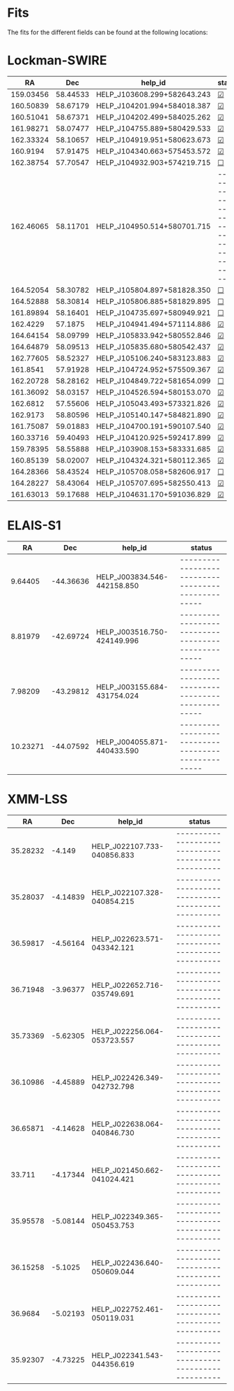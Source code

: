
Fits
====


The fits for the different fields can be found at the following locations:
# Lockman-SWIRE
  
| RA        | Dec      | help_id                     | status                                             |
| --------- | -------- | --------------------------- | -------------------------------------------------- |
| 159.03456 | 58.44533 | HELP_J103608.299+582643.243 | [&#9745;](./output/Lockman-SWIRE/fit_1.md)         |
| 160.50839 | 58.67179 | HELP_J104201.994+584018.387 | [&#9745;](./output/Lockman-SWIRE/fit_2.md)         |
| 160.51041 | 58.67371 | HELP_J104202.499+584025.262 | [&#9745;](./output/Lockman-SWIRE/fit_3.md)         |
| 161.98271 | 58.07477 | HELP_J104755.889+580429.533 | [&#9745;](./output/Lockman-SWIRE/fit_4.md)         |
| 162.33324 | 58.10657 | HELP_J104919.951+580623.673 | [&#9745;](./output/Lockman-SWIRE/fit_5.md)         |
| 160.9194  | 57.91475 | HELP_J104340.663+575453.572 | [&#9745;](./output/Lockman-SWIRE/fit_6.md)         |
| 162.38754 | 57.70547 | HELP_J104932.903+574219.715 | [&#9744;](./output/Lockman-SWIRE/fit_7.md)         |
| 162.46065 | 58.11701 | HELP_J104950.514+580701.715 | -------------------------------------------------- |
| 164.52054 | 58.30782 | HELP_J105804.897+581828.350 | [&#9744;](./output/Lockman-SWIRE/fit_9.md)         |
| 164.52888 | 58.30814 | HELP_J105806.885+581829.895 | [&#9744;](./output/Lockman-SWIRE/fit_10.md)        |
| 161.89894 | 58.16401 | HELP_J104735.697+580949.921 | [&#9744;](./output/Lockman-SWIRE/fit_11.md)        |
| 162.4229  | 57.1875  | HELP_J104941.494+571114.886 | [&#9745;](./output/Lockman-SWIRE/fit_12.md)        |
| 164.64154 | 58.09799 | HELP_J105833.942+580552.846 | [&#9745;](./output/Lockman-SWIRE/fit_13.md)        |
| 164.64879 | 58.09513 | HELP_J105835.680+580542.437 | [&#9745;](./output/Lockman-SWIRE/fit_14.md)        |
| 162.77605 | 58.52327 | HELP_J105106.240+583123.883 | [&#9745;](./output/Lockman-SWIRE/fit_15.md)        |
| 161.8541  | 57.91928 | HELP_J104724.952+575509.367 | [&#9745;](./output/Lockman-SWIRE/fit_16.md)        |
| 162.20728 | 58.28162 | HELP_J104849.722+581654.099 | [&#9744;](./output/Lockman-SWIRE/fit_17.md)        |
| 161.36092 | 58.03157 | HELP_J104526.594+580153.070 | [&#9745;](./output/Lockman-SWIRE/fit_18.md)        |
| 162.6812  | 57.55606 | HELP_J105043.493+573321.826 | [&#9745;](./output/Lockman-SWIRE/fit_19.md)        |
| 162.9173  | 58.80596 | HELP_J105140.147+584821.890 | [&#9745;](./output/Lockman-SWIRE/fit_20.md)        |
| 161.75087 | 59.01883 | HELP_J104700.191+590107.540 | [&#9745;](./output/Lockman-SWIRE/fit_21.md)        |
| 160.33716 | 59.40493 | HELP_J104120.925+592417.899 | [&#9745;](./output/Lockman-SWIRE/fit_22.md)        |
| 159.78395 | 58.55888 | HELP_J103908.153+583331.685 | [&#9745;](./output/Lockman-SWIRE/fit_23.md)        |
| 160.85139 | 58.02007 | HELP_J104324.321+580112.365 | [&#9745;](./output/Lockman-SWIRE/fit_24.md)        |
| 164.28366 | 58.43524 | HELP_J105708.058+582606.917 | [&#9744;](./output/Lockman-SWIRE/fit_25.md)        |
| 164.28227 | 58.43064 | HELP_J105707.695+582550.413 | [&#9745;](./output/Lockman-SWIRE/fit_26.md)        |
| 161.63013 | 59.17688 | HELP_J104631.170+591036.829 | [&#9745;](./output/Lockman-SWIRE/fit_27.md)        |
  

# ELAIS-S1
  
| RA       | Dec       | help_id                     | status                                             |
| -------- | --------- | --------------------------- | -------------------------------------------------- |
| 9.64405  | -44.36636 | HELP_J003834.546-442158.850 | -------------------------------------------------- |
| 8.81979  | -42.69724 | HELP_J003516.750-424149.996 | -------------------------------------------------- |
| 7.98209  | -43.29812 | HELP_J003155.684-431754.024 | -------------------------------------------------- |
| 10.23271 | -44.07592 | HELP_J004055.871-440433.590 | -------------------------------------------------- |
  

# XMM-LSS
  
| RA       | Dec      | help_id                     | status                                             |
| -------- | -------- | --------------------------- | -------------------------------------------------- |
| 35.28232 | -4.149   | HELP_J022107.733-040856.833 | -------------------------------------------------- |
| 35.28037 | -4.14839 | HELP_J022107.328-040854.215 | -------------------------------------------------- |
| 36.59817 | -4.56164 | HELP_J022623.571-043342.121 | -------------------------------------------------- |
| 36.71948 | -3.96377 | HELP_J022652.716-035749.691 | -------------------------------------------------- |
| 35.73369 | -5.62305 | HELP_J022256.064-053723.557 | -------------------------------------------------- |
| 36.10986 | -4.45889 | HELP_J022426.349-042732.798 | -------------------------------------------------- |
| 36.65871 | -4.14628 | HELP_J022638.064-040846.730 | -------------------------------------------------- |
| 33.711   | -4.17344 | HELP_J021450.662-041024.421 | -------------------------------------------------- |
| 35.95578 | -5.08144 | HELP_J022349.365-050453.753 | -------------------------------------------------- |
| 36.15258 | -5.1025  | HELP_J022436.640-050609.044 | -------------------------------------------------- |
| 36.9684  | -5.02193 | HELP_J022752.461-050119.031 | -------------------------------------------------- |
| 35.92307 | -4.73225 | HELP_J022341.543-044356.619 | -------------------------------------------------- |
  
